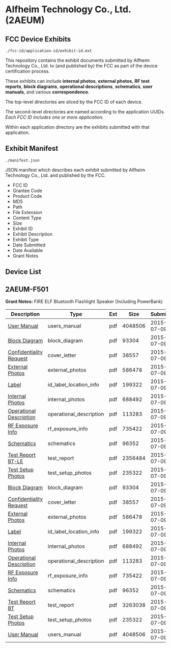 # Alfheim Technology Co., Ltd. (2AEUM)
## FCC Device Exhibits

```
./fcc-id/application-id/exhibit-id.ext
```

This repository contains the exhibit documents submitted by Alfheim Technology Co., Ltd. to (and published by) the FCC as part of the device certification process.

These exhibits can include **internal photos**, **external photos**, **RF test reports**, **block diagrams**, **operational descriptions**, **schematics**, **user manuals**, and various **correspondence**.

The top-level directories are sliced by the FCC ID of each device.

The second-level directories are named according to the application UUIDs. *Each FCC ID includes one or more application.*

Within each application directory are the exhibits submitted with that application. 

## Exhibit Manifest

```
./manifest.json
```

JSON manifest which describes each exhibit submitted by Alfheim Technology Co., Ltd. and published by the FCC.

- FCC ID
- Grantee Code
- Product Code
- MD5
- Path
- File Extension
- Content Type
- Size
- Exhibit ID
- Exhibit Description
- Exhibit Type
- Date Submitted
- Date Available
- Grant Notes

## Device List
## 2AEUM-F501
**Grant Notes:** FIRE ELF Bluetooth Flashlight Speaker (Including PowerBank)

| Description | Type | Ext | Size | Submitted | Available |
| ----------- | ---- | --- | ---- | --------- | --------- |
| [User Manual](2AEUM-F501/5ffc7e58ae3b5a4321b93eb672209831/2673342.pdf) | users_manual | pdf | 4048506 | 2015-07-09 | 2015-07-09 |
| [Block Diagram](2AEUM-F501/5ffc7e58ae3b5a4321b93eb672209831/2673352.pdf) | block_diagram | pdf | 93304 | 2015-07-09 | 2015-08-23 |
| [Confidentiality Request](2AEUM-F501/5ffc7e58ae3b5a4321b93eb672209831/2673349.pdf) | cover_letter | pdf | 38557 | 2015-07-09 | 2015-07-09 |
| [External Photos](2AEUM-F501/5ffc7e58ae3b5a4321b93eb672209831/2673344.pdf) | external_photos | pdf | 586478 | 2015-07-09 | 2015-07-09 |
| [Label](2AEUM-F501/5ffc7e58ae3b5a4321b93eb672209831/2673350.pdf) | id_label_location_info | pdf | 199322 | 2015-07-09 | 2015-07-09 |
| [Internal Photos](2AEUM-F501/5ffc7e58ae3b5a4321b93eb672209831/2673346.pdf) | internal_photos | pdf | 688492 | 2015-07-09 | 2015-07-09 |
| [Operational Description](2AEUM-F501/5ffc7e58ae3b5a4321b93eb672209831/2673343.pdf) | operational_description | pdf | 113283 | 2015-07-09 | 2015-07-09 |
| [RF Exposure Info](2AEUM-F501/5ffc7e58ae3b5a4321b93eb672209831/2673345.pdf) | rf_exposure_info | pdf | 735422 | 2015-07-09 | 2015-07-09 |
| [Schematics](2AEUM-F501/5ffc7e58ae3b5a4321b93eb672209831/2673347.pdf) | schematics | pdf | 96352 | 2015-07-09 | 2015-08-23 |
| [Test Report BT-LE](2AEUM-F501/5ffc7e58ae3b5a4321b93eb672209831/2673354.pdf) | test_report | pdf | 2356484 | 2015-07-09 | 2015-07-09 |
| [Test Setup Photos](2AEUM-F501/5ffc7e58ae3b5a4321b93eb672209831/2673348.pdf) | test_setup_photos | pdf | 235322 | 2015-07-09 | 2015-07-09 |
| [Block Diagram](2AEUM-F501/282e87163b4436cf197031299f12f137/2673352.pdf) | block_diagram | pdf | 93304 | 2015-07-09 | 2015-08-23 |
| [Confidentiality Request](2AEUM-F501/282e87163b4436cf197031299f12f137/2673349.pdf) | cover_letter | pdf | 38557 | 2015-07-09 | 2015-07-09 |
| [External Photos](2AEUM-F501/282e87163b4436cf197031299f12f137/2673344.pdf) | external_photos | pdf | 586478 | 2015-07-09 | 2015-07-09 |
| [Label](2AEUM-F501/282e87163b4436cf197031299f12f137/2673350.pdf) | id_label_location_info | pdf | 199322 | 2015-07-09 | 2015-07-09 |
| [Internal Photos](2AEUM-F501/282e87163b4436cf197031299f12f137/2673346.pdf) | internal_photos | pdf | 688492 | 2015-07-09 | 2015-07-09 |
| [Operational Description](2AEUM-F501/282e87163b4436cf197031299f12f137/2673343.pdf) | operational_description | pdf | 113283 | 2015-07-09 | 2015-07-09 |
| [RF Exposure Info](2AEUM-F501/282e87163b4436cf197031299f12f137/2673345.pdf) | rf_exposure_info | pdf | 735422 | 2015-07-09 | 2015-07-09 |
| [Schematics](2AEUM-F501/282e87163b4436cf197031299f12f137/2673347.pdf) | schematics | pdf | 96352 | 2015-07-09 | 2015-08-23 |
| [Test Report BT](2AEUM-F501/282e87163b4436cf197031299f12f137/2673351.pdf) | test_report | pdf | 3263038 | 2015-07-09 | 2015-07-09 |
| [Test Setup Photos](2AEUM-F501/282e87163b4436cf197031299f12f137/2673348.pdf) | test_setup_photos | pdf | 235322 | 2015-07-09 | 2015-07-09 |
| [User Manual](2AEUM-F501/282e87163b4436cf197031299f12f137/2673342.pdf) | users_manual | pdf | 4048506 | 2015-07-09 | 2015-07-09 |
